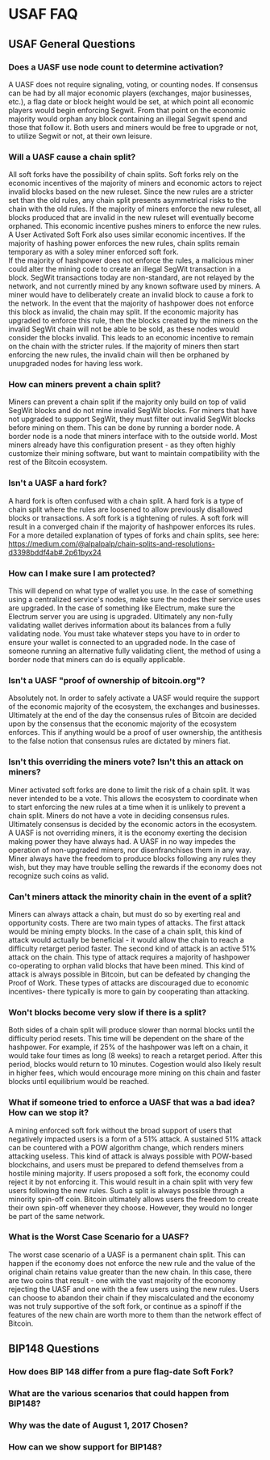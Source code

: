 # USAF FAQ

## USAF General Questions
### Does a UASF use node count to determine activation?
A UASF does not require signaling, voting, or counting nodes. If consensus can be had by all major economic players (exchanges, major businesses, etc.), a flag date or block height would be set, at which point all economic players would begin enforcing Segwit. From that point on the economic majority would orphan any block containing an illegal Segwit spend and those that follow it. Both users and miners would be free to upgrade or not, to utilize Segwit or not, at their own leisure.

### Will a UASF cause a chain split?
All soft forks have the possibility of chain splits.  Soft forks rely on the economic incentives of the majority of miners and economic actors to reject invalid blocks based on the new ruleset.  Since the new rules are a stricter set than the old rules, any chain split presents asymmetrical risks to the chain with the old rules.  If the majority of miners enforce the new ruleset, all blocks produced that are invalid in the new ruleset will eventually become orphaned.  This economic incentive pushes miners to enforce the new rules. A User Activated Soft Fork also uses similar economic incentives.  If the majority of hashing power enforces the new rules, chain splits remain temporary as with a soley miner enforced soft fork.  
If the majority of hashpower does not enforce the rules, a malicious miner could alter the mining code to create an illegal SegWit transaction in a block.  SegWit transactions today are non-standard, are not relayed by the network, and not currently mined by any known software used by miners.  A miner would have to deliberately create an invalid block to cause a fork to the network.  In the event that the majority of hashpower does not enforce this block as invalid, the chain may split.  If the economic majority has upgraded to enforce this rule, then the blocks created by the miners on the invalid SegWit chain will not be able to be sold, as these nodes would consider the blocks invalid.  This leads to an economic incentive to remain on the chain with the stricter rules.  If the majority of miners then start enforcing the new rules, the invalid chain will then be orphaned by unupgraded nodes for having less work.

### How can miners prevent a chain split?
Miners can prevent a chain split if the majority only build on top of valid SegWit blocks and do not mine invalid SegWit blocks.  For miners that have not upgraded to support SegWit, they must filter out invalid SegWit blocks before mining on them.  This can be done by running a border node.  A border node is a node that miners interface with to the outside world.  Most miners already have this configuration present - as they often highly customize their mining software, but want to maintain compatibility with the rest of the Bitcoin ecosystem.

### Isn't a UASF a hard fork?
A hard fork is often confused with a chain split.  A hard fork is a type of chain split where the rules are loosened to allow previously disallowed blocks or transactions.  A soft fork is a tightening of rules.  A soft fork will result in a converged chain if the majority of hashpower enforces its rules.
For a more detailed explanation of types of forks and chain splits, see here: https://medium.com/@alpalpalp/chain-splits-and-resolutions-d3398bddf4ab#.2p61byx24


### How can I make sure I am protected?
This will depend on what type of wallet you use. In the case of something using a centralized service's nodes, make sure the nodes their service uses are upgraded. In the case of something like Electrum, make sure the Electrum server you are using is upgraded. Ultimately any non-fully validating wallet derives information about its balances from a fully validating node. You must take whatever steps you have to in order to ensure your wallet is connected to an upgraded node. In the case of someone running an alternative fully validating client, the method of using a border node that miners can do is equally applicable. 


### Isn't a UASF "proof of ownership of bitcoin.org"?
Absolutely not. In order to safely activate a UASF would require the support of the economic majority of the ecosystem, the exchanges and businesses. Ultimately at the end of the day the consensus rules of Bitcoin are decided upon by the consensus that the economic majority of the ecosystem enforces. This if anything would be a proof of user ownership, the antithesis to the false notion that consensus rules are dictated by miners fiat. 

### Isn't this overriding the miners vote?  Isn't this an attack on miners?
Miner activated soft forks are done to limit the risk of a chain split.  It was never intended to be a vote.  This allows the ecosystem to coordinate when to start enforcing the new rules at a time when it is unlikely to prevent a chain split.  Miners do not have a vote in deciding consensus rules. Ultimately consensus is decided by the economic actors in the ecosystem. A UASF is not overriding miners, it is the economy exerting the decision making power they have always had. A UASF in no way impedes the operation of non-upgraded miners, nor disenfranchises them in any way.  Miner always have the freedom to produce  blocks following any rules they wish, but they may have trouble selling the rewards if the economy does not recognize such coins as valid.

### Can't miners attack the minority chain in the event of a split?
Miners can always attack a chain, but must do so by exerting real and opportunity costs.  There are two main types of attacks.  The first attack would be mining empty blocks.  In the case of a chain split, this kind of attack would actually be beneficial - it would allow the chain to reach a difficulty retarget period faster.  The second kind of attack is an active 51% attack on the chain.  This type of attack requires a majority of hashpower co-operating to orphan valid blocks that have been mined.  This kind of attack is always possible in Bitcoin, but can be defeated by changing the Proof of Work.  These types of attacks are discouraged due to economic incentives- there typically is more to gain by cooperating than attacking.

### Won't blocks become very slow if there is a split?
Both sides of a chain split will produce slower than normal blocks until the difficulty period resets.  This time will be dependent on the share of the hashpower.  For example, if 25% of the hashpower was left on a chain, it would take four times as long (8 weeks) to reach a retarget period.  After this period, blocks would return to 10 minutes.  Cogestion would also likely result in higher fees, which would encourage more mining on this chain and faster blocks until equilibrium would be reached.

### What if someone tried to enforce a UASF that was a bad idea? How can we stop it?
A mining enforced soft fork without the broad support of users that negatively impacted users is a form of a 51% attack.  A sustained 51% attack can be countered with a POW algorithm change, which renders miners attacking useless.  This kind of attack is always possible with POW-based blockchains, and users must be prepared to defend themselves from a hostile mining majority.
If users proposed a soft fork, the economy could reject it by not enforcing it. This would result in a chain split with very few users following the new rules.  Such a split is always possible through a minority spin-off coin.  Bitcoin ultimately allows users the freedom to create their own spin-off whenever they choose.  However, they would no longer be part of the same network.

### What is the Worst Case Scenario for a UASF?
The worst case scenario of a UASF is a permanent chain split.  This can happen if the economy does not enforce the new rule and the value of the original chain retains value greater than the new chain.  In this case, there are two coins that result - one with the vast majority of the economy rejecting the UASF and one with the a few users using the new rules.  Users can choose to abandon their chain if they miscalculated and the economy was not truly supportive of the soft fork, or continue as a spinoff if the features of the new chain are worth more to them than the network effect of Bitcoin.

## BIP148 Questions
### How does BIP 148 differ from a pure flag-date Soft Fork?

### What are the various scenarios that could happen from BIP148?

### Why was the date of August 1, 2017 Chosen?

### How can we show support for BIP148?
